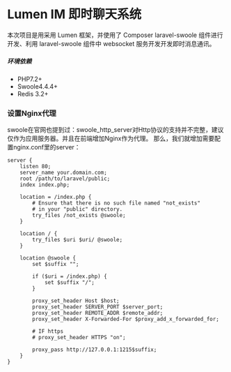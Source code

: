 # Lumen IM 即时聊天系统

本次项目是用采用 Lumen 框架，并使用了 Composer laravel-swoole 组件进行开发、利用 laravel-swoole 组件中 websocket 服务开发开发即时消息通讯。

##### 环境依赖
- PHP7.2+
- Swoole4.4.4+
- Redis 3.2+

### 设置Nginx代理

swoole在官网也提到过：swoole_http_server对Http协议的支持并不完整，建议仅作为应用服务器。并且在前端增加Nginx作为代理。
那么，我们就增加需要配置nginx.conf里的server：
```
server {
    listen 80;
    server_name your.domain.com;
    root /path/to/laravel/public;
    index index.php;

    location = /index.php {
        # Ensure that there is no such file named "not_exists"
        # in your "public" directory.
        try_files /not_exists @swoole;
    }

    location / {
        try_files $uri $uri/ @swoole;
    }

    location @swoole {
        set $suffix "";

        if ($uri = /index.php) {
            set $suffix "/";
        }

        proxy_set_header Host $host;
        proxy_set_header SERVER_PORT $server_port;
        proxy_set_header REMOTE_ADDR $remote_addr;
        proxy_set_header X-Forwarded-For $proxy_add_x_forwarded_for;

        # IF https
        # proxy_set_header HTTPS "on";

        proxy_pass http://127.0.0.1:1215$suffix;
    }
}
```
